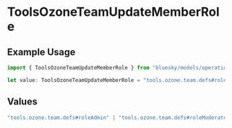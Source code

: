 # ToolsOzoneTeamUpdateMemberRole

## Example Usage

```typescript
import { ToolsOzoneTeamUpdateMemberRole } from "bluesky/models/operations";

let value: ToolsOzoneTeamUpdateMemberRole = "tools.ozone.team.defs#roleTriage";
```

## Values

```typescript
"tools.ozone.team.defs#roleAdmin" | "tools.ozone.team.defs#roleModerator" | "tools.ozone.team.defs#roleTriage"
```